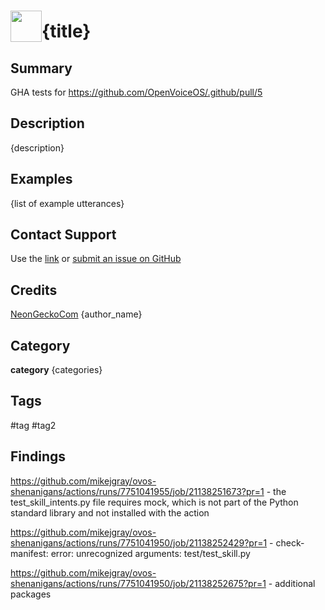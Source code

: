 # <img src='https://0000.us/klatchat/app/files/neon_images/icons/neon_skill.png' card_color="#FF8600" width="50" style="vertical-align:bottom">{title}

## Summary

GHA tests for https://github.com/OpenVoiceOS/.github/pull/5

## Description

{description}

## Examples

{list of example utterances}

## Contact Support

Use the [link](https://neongecko.com/ContactUs) or [submit an issue on GitHub](https://help.github.com/en/articles/creating-an-issue)

## Credits

[NeonGeckoCom](https://github.com/NeonGeckoCom)
{author_name}

## Category

**category** {categories}

## Tags

#tag
#tag2

## Findings

https://github.com/mikejgray/ovos-shenanigans/actions/runs/7751041955/job/21138251673?pr=1 - the test_skill_intents.py file requires mock, which is not part of the Python standard library and not installed with the action

https://github.com/mikejgray/ovos-shenanigans/actions/runs/7751041950/job/21138252429?pr=1 - check-manifest: error: unrecognized arguments: test/test_skill.py

https://github.com/mikejgray/ovos-shenanigans/actions/runs/7751041950/job/21138252675?pr=1 - additional packages
